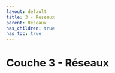 ```yaml
---
layout: default
title: 3 - Réseaux
parent: Réseaux
has_children: true
has_toc: true
---
```


# Couche 3 - Réseaux
